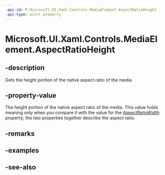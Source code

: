 ```yaml
---
-api-id: P:Microsoft.UI.Xaml.Controls.MediaElement.AspectRatioHeight
-api-type: winrt property
---
```


<!-- Property syntax
public int AspectRatioHeight { get; }
-->

# Microsoft.UI.Xaml.Controls.MediaElement.AspectRatioHeight

## -description
Gets the height portion of the native aspect ratio of the media.

## -property-value
The height portion of the native aspect ratio of the media. This value holds meaning only when you compare it with the value for the [AspectRatioWidth](mediaelement_aspectratiowidth.md) property; the two properties together describe the aspect ratio.

## -remarks

## -examples

## -see-also
